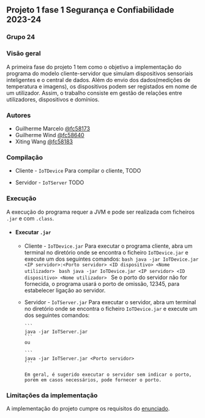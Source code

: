 ## Projeto 1 fase 1 Segurança e Confiabilidade 2023-24

### Grupo 24

### Visão geral
A primeira fase do projeto 1 tem como o objetivo a implementação do programa do modelo cliente-servidor que simulam dispositivos sensoriais inteligentes e o central de dados. Além do envio dos dados(medições de temperatura e imagens), os dispositivos podem ser registados em nome de um utilizador. Assim, o trabalho consiste em gestão de relações entre utilizadores, dispositivos e domínios.

### Autores
- Guilherme Marcelo [@fc58173](fc58173@alunos.fc.ul.pt)
- Guilherme Wind [@fc58640](fc58640@alunos.fc.ul.pt)
- Xiting Wang [@fc58183](fc58183@alunos.fc.ul.pt)

### Compilação
- Cliente - `IoTDevice`
    Para compilar o cliente, TODO

- Servidor - `IoTServer`
    TODO

### Execução
A execução do programa requer a JVM e pode ser realizada com ficheiros `.jar` e com `.class`.

- #### Executar `.jar`

  - Cliente - `IoTDevice.jar`
        Para executar o programa cliente, abra um terminal no diretório onde se encontra o ficheiro `IoTDevice.jar` e execute um dos seguintes comandos:
        ```bash
        java -jar IoTDevice.jar <IP servidor>:<Porto servidor> <ID dispositivo> <Nome utilizador>
        ```
        ```bash
        java -jar IoTDevice.jar <IP servidor> <ID dispositivo> <Nome utilizador>
        ```
        Se o porto do servidor não for fornecida, o programa usará o porto de omissão, 12345, para estabelecer ligação ao servidor.

  - Servidor - `IoTServer.jar`
        Para executar o servidor, abra um terminal no diretório onde se encontra o ficheiro `IoTDevice.jar` e execute um dos seguintes comandos:

        ```
        java -jar IoTServer.jar 
        ```
        ou

        ```
        java -jar IoTServer.jar <Porto servidor>
        ```

        Em geral, é sugerido executar o servidor sem indicar o porto, porém em casos necessários, pode fornecer o porto.

### Limitações da implementação
A implementação do projeto cumpre os requisitos do [enunciado](https://moodle.ciencias.ulisboa.pt/mod/resource/view.php?id=223109).